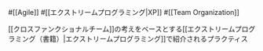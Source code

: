 #[[Agile]] #[[エクストリームプログラミング|XP]] #[[Team Organization]]

[[クロスファンクショナルチーム]]の考えをベースとする[[エクストリームプログラミング（書籍）|エクストリームプログラミング]]で紹介されるプラクティス
